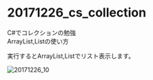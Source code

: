 # 20171226_cs_collection
C#でコレクションの勉強  
ArrayList,Listの使い方  
  
実行するとArrayList,Listでリスト表示します。  
  
![20171226_10](https://user-images.githubusercontent.com/5728999/34344194-58ec21f4-ea26-11e7-933d-937da6668f76.png)
